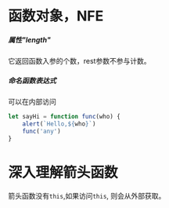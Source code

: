 # 函数对象，NFE

##### 属性"length"

它返回函数入参的个数，rest参数不参与计数。

##### 命名函数表达式

可以在内部访问

```ts
let sayHi = function func(who) {
    alert(`Hello,${who}`)
    func('any')
}
```

# 深入理解箭头函数

箭头函数没有`this`,如果访问`this`, 则会从外部获取。


